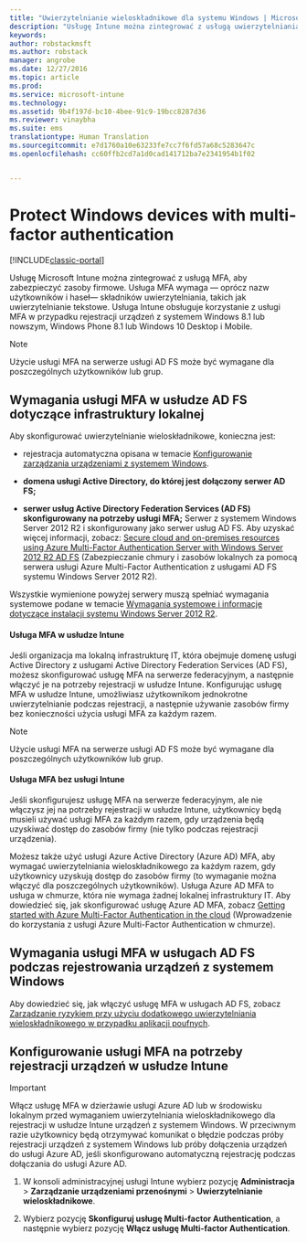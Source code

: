 ```yaml
---
title: "Uwierzytelnianie wieloskładnikowe dla systemu Windows | Microsoft Docs"
description: "Usługę Intune można zintegrować z usługą uwierzytelniania wieloskładnikowego (MFA), aby zabezpieczyć zasoby firmowe."
keywords: 
author: robstackmsft
ms.author: robstack
manager: angrobe
ms.date: 12/27/2016
ms.topic: article
ms.prod: 
ms.service: microsoft-intune
ms.technology: 
ms.assetid: 9b4f197d-bc10-4bee-91c9-19bcc8287d36
ms.reviewer: vinaybha
ms.suite: ems
translationtype: Human Translation
ms.sourcegitcommit: e7d1760a10e63233fe7cc7f6fd57a68c5283647c
ms.openlocfilehash: cc60ffb2cd7a1d0cad141712ba7e2341954b1f02


---
```


# <a name="protect-windows-devices-with-multi-factor-authentication"></a>Protect Windows devices with multi-factor authentication

[!INCLUDE[classic-portal](../includes/classic-portal.md)]

Usługę Microsoft Intune można zintegrować z usługą MFA, aby zabezpieczyć zasoby firmowe. Usługa MFA wymaga — oprócz nazw użytkowników i haseł— składników uwierzytelniania, takich jak uwierzytelnianie tekstowe. Usługa Intune obsługuje korzystanie z usługi MFA w przypadku rejestracji urządzeń z systemem Windows 8.1 lub nowszym, Windows Phone 8.1 lub Windows 10 Desktop i Mobile.

>[!NOTE]
>
>Użycie usługi MFA na serwerze usługi AD FS może być wymagane dla poszczególnych użytkowników lub grup.  


## <a name="on-premises-infrastructure-requirements-for-adfs-mfa"></a>Wymagania usługi MFA w usłudze AD FS dotyczące infrastruktury lokalnej
Aby skonfigurować uwierzytelnianie wieloskładnikowe, konieczna jest:

-   rejestracja automatyczna opisana w temacie [Konfigurowanie zarządzania urządzeniami z systemem Windows](set-up-windows-device-management-with-microsoft-intune.md).
-   **domena usługi Active Directory, do której jest dołączony serwer AD FS;**

-   **serwer usług Active Directory Federation Services (AD FS) skonfigurowany na potrzeby usługi MFA;** Serwer z systemem Windows Server 2012 R2 i skonfigurowany jako serwer usług AD FS. Aby uzyskać więcej informacji, zobacz: [Secure cloud and on-premises resources using Azure Multi-Factor Authentication Server with Windows Server 2012 R2 AD FS](https://azure.microsoft.com/en-us/documentation/articles/multi-factor-authentication-get-started-adfs-w2k12/) (Zabezpieczanie chmury i zasobów lokalnych za pomocą serwera usługi Azure Multi-Factor Authentication z usługami AD FS systemu Windows Server 2012 R2).

Wszystkie wymienione powyżej serwery muszą spełniać wymagania systemowe podane w temacie [Wymagania systemowe i informacje dotyczące instalacji systemu Windows Server 2012 R2](http://technet.microsoft.com/library/dn303418.aspx).

 


#### <a name="mfa-with-intune"></a>Usługa MFA w usłudze Intune
Jeśli organizacja ma lokalną infrastrukturę IT, która obejmuje domenę usługi Active Directory z usługami Active Directory Federation Services (AD FS), możesz skonfigurować usługę MFA na serwerze federacyjnym, a następnie włączyć je na potrzeby rejestracji w usłudze Intune. Konfigurując usługę MFA w usłudze Intune, umożliwiasz użytkownikom jednokrotne uwierzytelnianie podczas rejestracji, a następnie używanie zasobów firmy bez konieczności użycia usługi MFA za każdym razem.

>[!NOTE]
>
>Użycie usługi MFA na serwerze usługi AD FS może być wymagane dla poszczególnych użytkowników lub grup.  

#### <a name="mfa-without-intune"></a>Usługa MFA bez usługi Intune
Jeśli skonfigurujesz usługę MFA na serwerze federacyjnym, ale nie włączysz jej na potrzeby rejestracji w usłudze Intune, użytkownicy będą musieli używać usługi MFA za każdym razem, gdy urządzenia będą uzyskiwać dostęp do zasobów firmy (nie tylko podczas rejestracji urządzenia).

Możesz także użyć usługi Azure Active Directory (Azure AD) MFA, aby wymagać uwierzytelniania wieloskładnikowego za każdym razem, gdy użytkownicy uzyskują dostęp do zasobów firmy (to wymaganie można włączyć dla poszczególnych użytkowników). Usługa Azure AD MFA to usługa w chmurze, która nie wymaga żadnej lokalnej infrastruktury IT. Aby dowiedzieć się, jak skonfigurować usługę Azure AD MFA, zobacz [Getting started with Azure Multi-Factor Authentication in the cloud](https://azure.microsoft.com/en-us/documentation/articles/multi-factor-authentication-get-started-cloud/) (Wprowadzenie do korzystania z usługi Azure Multi-Factor Authentication w chmurze).

## <a name="requiring-adfs-mfa-during-enrollment-of-windows-devices"></a>Wymagania usługi MFA w usługach AD FS podczas rejestrowania urządzeń z systemem Windows
Aby dowiedzieć się, jak włączyć usługę MFA w usługach AD FS, zobacz [Zarządzanie ryzykiem przy użyciu dodatkowego uwierzytelniania wieloskładnikowego w przypadku aplikacji poufnych](http://technet.microsoft.com/library/dn280949.aspx).

## <a name="set-up-device-enrollment-mfa-in-intune"></a>Konfigurowanie usługi MFA na potrzeby rejestracji urządzeń w usłudze Intune
>[!Important]  
>Włącz usługę MFA w dzierżawie usługi Azure AD lub w środowisku lokalnym przed wymaganiem uwierzytelniania wieloskładnikowego dla rejestracji w usłudze Intune urządzeń z systemem Windows. W przeciwnym razie użytkownicy będą otrzymywać komunikat o błędzie podczas próby rejestracji urządzeń z systemem Windows lub próby dołączenia urządzeń do usługi Azure AD, jeśli skonfigurowano automatyczną rejestrację podczas dołączania do usługi Azure AD.

1.  W konsoli administracyjnej usługi Intune wybierz pozycję **Administracja** &gt; **Zarządzanie urządzeniami przenośnymi** &gt; **Uwierzytelnianie wieloskładnikowe**.

2.  Wybierz pozycję **Skonfiguruj usługę Multi-factor Authentication**, a następnie wybierz pozycję **Włącz usługę Multi-factor Authentication**.



<!--HONumber=Dec16_HO5-->


